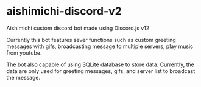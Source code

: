 # aishimichi-discord-v2
Aishimichi custom discord bot made using Discord.js v12

Currently this bot features sever functions such as custom greeting messages with gifs, broadcasting message to multiple servers, play music from youtube.

The bot also capable of using SQLite database to store data. Currently, the data are only used for greeting messages, gifs, and server list to broadcast the message.
